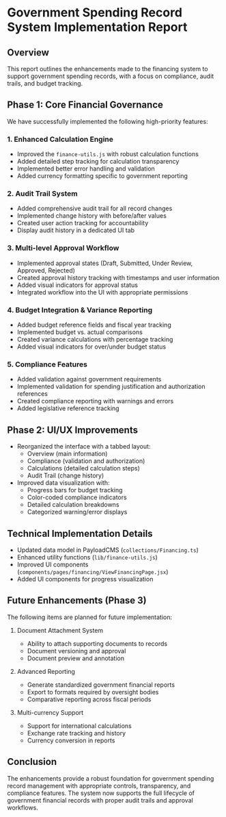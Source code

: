 # Government Spending Record System Implementation Report

## Overview
This report outlines the enhancements made to the financing system to support government spending records, with a focus on compliance, audit trails, and budget tracking.

## Phase 1: Core Financial Governance
We have successfully implemented the following high-priority features:

### 1. Enhanced Calculation Engine
- Improved the `finance-utils.js` with robust calculation functions
- Added detailed step tracking for calculation transparency
- Implemented better error handling and validation
- Added currency formatting specific to government reporting

### 2. Audit Trail System
- Added comprehensive audit trail for all record changes
- Implemented change history with before/after values
- Created user action tracking for accountability
- Display audit history in a dedicated UI tab

### 3. Multi-level Approval Workflow
- Implemented approval states (Draft, Submitted, Under Review, Approved, Rejected)
- Created approval history tracking with timestamps and user information
- Added visual indicators for approval status
- Integrated workflow into the UI with appropriate permissions

### 4. Budget Integration & Variance Reporting
- Added budget reference fields and fiscal year tracking
- Implemented budget vs. actual comparisons
- Created variance calculations with percentage tracking
- Added visual indicators for over/under budget status

### 5. Compliance Features
- Added validation against government requirements
- Implemented validation for spending justification and authorization references
- Created compliance reporting with warnings and errors
- Added legislative reference tracking

## Phase 2: UI/UX Improvements
- Reorganized the interface with a tabbed layout:
  - Overview (main information)
  - Compliance (validation and authorization)
  - Calculations (detailed calculation steps)
  - Audit Trail (change history)
- Improved data visualization with:
  - Progress bars for budget tracking
  - Color-coded compliance indicators
  - Detailed calculation breakdowns
  - Categorized warning/error displays

## Technical Implementation Details
- Updated data model in PayloadCMS (`collections/Financing.ts`)
- Enhanced utility functions (`lib/finance-utils.js`)
- Improved UI components (`components/pages/financing/ViewFinancingPage.jsx`)
- Added UI components for progress visualization

## Future Enhancements (Phase 3)
The following items are planned for future implementation:

1. Document Attachment System
   - Ability to attach supporting documents to records
   - Document versioning and approval
   - Document preview and annotation

2. Advanced Reporting
   - Generate standardized government financial reports
   - Export to formats required by oversight bodies
   - Comparative reporting across fiscal periods

3. Multi-currency Support
   - Support for international calculations
   - Exchange rate tracking and history
   - Currency conversion in reports

## Conclusion
The enhancements provide a robust foundation for government spending record management with appropriate controls, transparency, and compliance features. The system now supports the full lifecycle of government financial records with proper audit trails and approval workflows.

